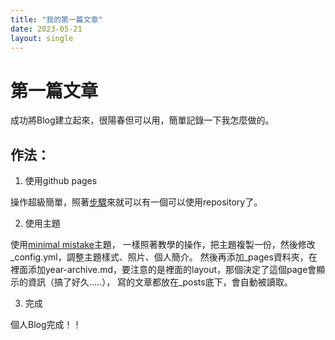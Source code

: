 ```yaml
---
title: "我的第一篇文章"
date: 2023-05-21
layout: single
---
```



# 第一篇文章
成功將Blog建立起來，很陽春但可以用，簡單記錄一下我怎麼做的。

## 作法：

1. 使用github pages

操作超級簡單，照著[步驟](https://pages.github.com/)來就可以有一個可以使用repository了。

2. 使用主題

使用[minimal mistake](https://github.com/mmistakes/minimal-mistakes/tree/master)主題，
一樣照著教學的操作，把主題複製一份，然後修改_config.yml，調整主題樣式、照片、個人簡介。
然後再添加_pages資料夾，在裡面添加year-archive.md，要注意的是裡面的layout，那個決定了這個page會顯示的資訊（搞了好久.....），
寫的文章都放在_posts底下，會自動被讀取。

3. 完成

個人Blog完成！！
